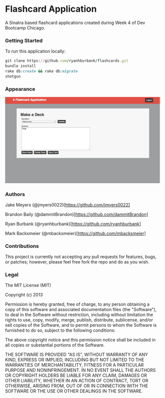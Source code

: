 Flashcard Application 
=====================

A Sinatra based flashcard applications created during Week 4 of Dev Bootcamp Chicago. 

### Getting Started
To run this application locally:
```ruby
git clone https://github.com/ryanhburbank/flashcards.git
bundle install 
rake db:create && rake db:migrate
shotgun
```
### Appearance

![Alt text](/public/img/screenshot.png "Application Screenshot")

### Authors
Jake Meyers (@jmyers0022)[https://github.com/jmyers0022]

Brandon Baily (@dammitBrandon)[https://github.com/dammitBrandon]

Ryan Burbank (@ryanhburbank)[https://github.com/ryanhburbank]

Mark Backsmeier (@mbacksmeier)[https://github.com/mbacksmeier]

### Contributions
This project is currently not accepting any pull requests for features, bugs, or patches; however, please feel free fork the repo and do as you wish.

### Legal 
The MIT License (MIT)

Copyright (c) 2013 

Permission is hereby granted, free of charge, to any person obtaining a copy
of this software and associated documentation files (the "Software"), to deal
in the Software without restriction, including without limitation the rights
to use, copy, modify, merge, publish, distribute, sublicense, and/or sell
copies of the Software, and to permit persons to whom the Software is
furnished to do so, subject to the following conditions:

The above copyright notice and this permission notice shall be included in
all copies or substantial portions of the Software.

THE SOFTWARE IS PROVIDED "AS IS", WITHOUT WARRANTY OF ANY KIND, EXPRESS OR
IMPLIED, INCLUDING BUT NOT LIMITED TO THE WARRANTIES OF MERCHANTABILITY,
FITNESS FOR A PARTICULAR PURPOSE AND NONINFRINGEMENT. IN NO EVENT SHALL THE
AUTHORS OR COPYRIGHT HOLDERS BE LIABLE FOR ANY CLAIM, DAMAGES OR OTHER
LIABILITY, WHETHER IN AN ACTION OF CONTRACT, TORT OR OTHERWISE, ARISING FROM,
OUT OF OR IN CONNECTION WITH THE SOFTWARE OR THE USE OR OTHER DEALINGS IN
THE SOFTWARE.